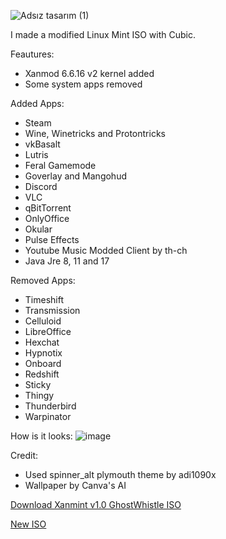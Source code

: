 ![Adsız tasarım (1)](https://github.com/Efeisot/xanmint/assets/104940108/34b9808a-93a3-45d0-8d09-8c9d9a6edad0)

I made a modified Linux Mint ISO with Cubic.

Feautures:
- Xanmod 6.6.16 v2 kernel added
- Some system apps removed
  
Added Apps:
- Steam
- Wine, Winetricks and Protontricks
- vkBasalt
- Lutris
- Feral Gamemode
- Goverlay and Mangohud
- Discord
- VLC
- qBitTorrent
- OnlyOffice
- Okular
- Pulse Effects
- Youtube Music Modded Client by th-ch
- Java Jre 8, 11 and 17

Removed Apps:
- Timeshift
- Transmission
- Celluloid
- LibreOffice
- Hexchat
- Hypnotix
- Onboard
- Redshift
- Sticky
- Thingy
- Thunderbird
- Warpinator
  
How is it looks:
![image](https://github.com/Efeisot/xanmint/assets/104940108/a199a82f-134d-4cda-81d9-da0b522d6a2f)

Credit: 
- Used spinner_alt plymouth theme by adi1090x
- Wallpaper by Canva's AI

[Download Xanmint v1.0 GhostWhistle ISO](https://drive.google.com/file/d/1FbamNFwnV8n5GEZKmhw6Ryeq6Nm8KDjy/view?usp=sharing)

[New ISO](https://www.mediafire.com/file/ir504pwjb4xtwnt/xanmint-ghostwhistle.iso/file)


